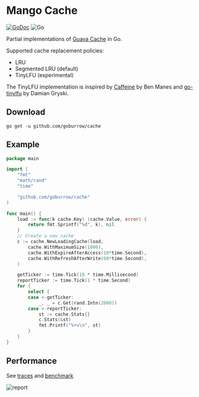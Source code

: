 # Mango Cache
[![GoDoc](https://godoc.org/github.com/goburrow/cache?status.svg)](https://godoc.org/github.com/goburrow/cache)
![Go](https://github.com/goburrow/cache/workflows/Go/badge.svg)

Partial implementations of [Guava Cache](https://github.com/google/guava) in Go.

Supported cache replacement policies:

- LRU
- Segmented LRU (default)
- TinyLFU (experimental)

The TinyLFU implementation is inspired by
[Caffeine](https://github.com/ben-manes/caffeine) by Ben Manes and
[go-tinylfu](https://github.com/dgryski/go-tinylfu) by Damian Gryski.

## Download

```
go get -u github.com/goburrow/cache
```

## Example

```go
package main

import (
	"fmt"
	"math/rand"
	"time"

	"github.com/goburrow/cache"
)

func main() {
	load := func(k cache.Key) (cache.Value, error) {
		return fmt.Sprintf("%d", k), nil
	}
	// Create a new cache
	c := cache.NewLoadingCache(load,
		cache.WithMaximumSize(1000),
		cache.WithExpireAfterAccess(10*time.Second),
		cache.WithRefreshAfterWrite(60*time.Second),
	)

	getTicker := time.Tick(10 * time.Millisecond)
	reportTicker := time.Tick(1 * time.Second)
	for {
		select {
		case <-getTicker:
			_, _ = c.Get(rand.Intn(2000))
		case <-reportTicker:
			st := cache.Stats{}
			c.Stats(&st)
			fmt.Printf("%+v\n", st)
		}
	}
}
```

## Performance

See [traces](traces/) and [benchmark](https://github.com/goburrow/cache/wiki/Benchmark)

![report](traces/report.png)

